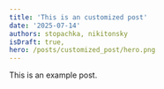 ```yaml
---
title: 'This is an customized post'
date: '2025-07-14'
authors: stopachka, nikitonsky
isDraft: true,
hero: /posts/customized_post/hero.png
---
```


This is an example post.
